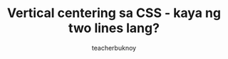 ---
title: Vertical centering sa CSS - kaya ng two lines lang?
permalink: /videos/block-align-content/
banner:
  title: "align-content"
  subtitle: CSS
description: Nahihirapan ka pa rin bang mag-center ng mga elements sa CSS? May madali nang way para magawa iyan.
author: teacherbuknoy
syndication:
  - https://www.dailymotion.com/video/x92xktg
  - https://youtube.com/shorts/wdDa8Iv7sEw
  - https://www.facebook.com/share/r/tyDQRjqVLVKsPDG5/
  - https://www.tiktok.com/@antaresphdev/video/7395934935049211152
video:
  provider: dailymotion
  embedCode: x92xktg
cover:
  folder: block-align-content
  filename: cover.png
  sizes: [300, 600, 900, 1200, 1440, 1920]
  formats: ['png', 'webp', 'avif']
  width: 1080
  height: 1920
tags:
  - css
type: short
---